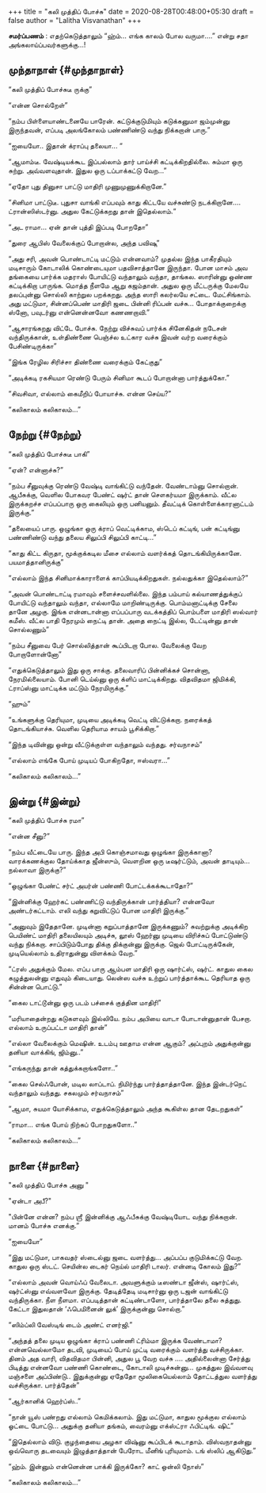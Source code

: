 +++
title = "கலி முத்திப் போச்சு"
date = 2020-08-28T00:48:00+05:30
draft = false
author = "Lalitha Visvanathan"
+++

**சமர்ப்பணம்** :  எதற்கெடுத்தாலும் “ஹ்ம்… எங்க காலம் போல வருமா….” என்று சதா அங்கலாய்ப்பவர்களுக்கு…!


## முந்தாநாள் {#முந்தாநாள்}

“கலி முத்திப் போச்சுடீ ருக்கு”

“என்ன சொல்றேள்”

“நம்ப பிள்ளையாண்டனையே பாரேன். கட்டுக்குடுமியும் கடுக்கனுமா ஜம்முன்னு இருந்தவன், எப்படி அலங்கோலம் பண்ணிண்டு வந்து நிக்கறான் பாரு.”

“ஐயையோ.. இதான் க்ராப்பு தலையா... “

“ஆமாம்டீ. வேஷ்டியக்கூட இப்பல்லாம் தார் பாய்ச்சி கட்டிக்கிறதில்லை. சும்மா ஒரு சுற்று. அவ்வளவுதான்.  இதுல ஒரு டப்பாக்கட்டு வேற…”

“ஏதோ புது தினுசா பாட்டு மாதிரி முணுமுணுக்கிறானே.”

“சினிமா பாட்டுடீ. புதுசா வாங்கி எப்பவும் காது கிட்டயே வச்சுண்டு நடக்கிறானே…. ட்ரான்ஸிஸ்டர்னு.  அதுல கேட்டுக்கறது தான் இதெல்லாம்.“

“அட ராமா… ஏன் தான் புத்தி இப்படி போறதோ”

“துரை ஆபிஸ் வேலைக்குப் போறான்ல, அந்த பவிஷு”

“அது சரி, அவன் பொண்டாட்டி மட்டும் என்னவாம்? முதல்ல இந்த பாகீரதியும் மடிசாரும் கோடாலிக் கொண்டையுமா பதவிசாத்தானே இருந்தா. போன மாசம் அவ தங்கையை பார்க்க மதராஸ் போயிட்டு  வந்தாலும் வந்தா, தாங்கல. ஸாரின்னு ஒண்ண கட்டிக்கிறா பாருங்க. மொத்த நீளமே ஆறு கஜம்தான். அதுல ஒரு மீட்டருக்கு மேலயே தலப்புன்னு சொல்லி காற்றுல பறக்கறது. அந்த ஸாரி கலர்லயே சட்டை. மேட்சிங்காம். அது மட்டுமா, சின்னப்பெண் மாதிரி ஜடை பின்னி ரிப்பன் வச்சு… போதாக்குறைக்கு ஸ்னோ, பவுடர்னு என்னென்னவோ கணணறாவி.”

“ஆசாரங்கறது விட்டே போச்சு. நேற்று விச்சுவப் பார்க்க சினேகிதன் நடேசன் வந்திருக்கான், உள்திண்ணை பெஞ்ச்ல உட்கார வச்சு இவன் வர்ற வரைக்கும் பேசிண்டிருக்கா”

“இங்க ரேழில சிரிச்சா திண்ணை வரைக்கும் கேட்குது”

“அடிக்கடி ரகசியமா ரெண்டு பேரும் சினிமா கூடப் போறான்னா பார்த்துக்கோ.”

“சிவசிவா, எல்லாம் கைமீறிப் போயாச்சு. என்ன செய்ய?”

“கலிகாலம் கலிகாலம்…”


## நேற்று {#நேற்று}

“கலி முத்திப் போச்சுடீ பாகி”

“ஏன்? என்னாச்சு?”

“நம்ப சீனுவுக்கு ரெண்டு வேஷ்டி வாங்கிட்டு வந்தேன். வேண்டாம்னு சொல்றான். ஆபீசுக்கு, வெளில போகவர பேண்ட் ஷர்ட் தான் சௌகர்யமா இருக்காம். வீட்ல இருக்கறச்ச எப்பப்பாரு ஒரு கைலியும் ஒரு பனியனும். தீவட்டிக்  கொள்ளைக்காரனாட்டம் இருக்கு.”

“தலையைப் பாரு. ஒழுங்கா ஒரு க்ராப் வெட்டிக்காம, ஸ்டெப் கட்டிங், பன் கட்டிங்னு பண்ணிண்டு வந்து தலைய சிலுப்பி சிலுப்பி காட்டி...”

“காது கிட்ட கிருதா, மூக்குக்கடில மீசை எல்லாம் வளர்க்கத் தொடங்கியிருக்கானே. பயமாத்தானிருக்கு”

“எல்லாம் இந்த சினிமாக்காராளைக் காப்பியடிக்கிறதுகள். நல்லதுக்கா இதெல்லாம்?”

“அவன் பொண்டாட்டி ரமாவும் சளைச்சவளில்லை. இந்த பம்பாய் கல்யாணத்துக்குப் போயிட்டு வந்தாலும் வந்தா, எல்லாமே மாறிண்டிருக்கு. பொம்மனாட்டிக்கு சேலை தானே அழகு. இங்க என்னடான்னா எப்பப்பாரு வடக்கத்திப் பொம்பளை மாதிரி ஸல்வார் கமீஸ். வீட்ல பாதி நேரமும் நைட்டி தான். அதை நைட்டி இல்ல, டேட்டின்னு தான் சொல்லணும்”

“நம்ப சீனுவை பேர் சொல்லித்தான் கூப்பிடறா போல. வேலைக்கு வேற போறாளோன்னோ”

“எதுக்கெடுத்தாலும் இது ஒரு சாக்கு. தலைவாரிப் பின்னிக்கச் சொன்னா, நேரமில்லையாம். போனி டெய்ல்னு ஒரு க்ளிப் மாட்டிக்கிறது. விதவிதமா ஜிமிக்கி, ட்ராப்ஸ்னு மாட்டிக்க மட்டும் நேரமிருக்கு.”

“ஹும்”

“உங்களுக்கு தெரியுமா, முடியை அடிக்கடி வெட்டி விட்டுக்கறா. நரைக்கத் தொடங்கியாச்சு. வெளில தெரியாம சாயம் பூசிக்கிறா.”

“இந்த டிவின்னு ஒன்று வீட்டுக்குள்ள வந்தாலும் வந்தது. சர்வநாசம்”

“எல்லாம் எங்கே போய் முடியப் போகிறதோ, ஈஸ்வரா...”

“கலிகாலம் கலிகாலம்…”


## இன்று {#இன்று}

“கலி முத்திப் போச்சு ரமா”

“என்ன சீனு?”

“நம்ப வீட்டையே பாரு. இந்த அபி கொஞ்சமாவது ஒழுங்கா இருக்கானா? வாரக்கணக்குல தோய்க்காத ஜீன்ஸும், வெளறின ஒரு டீஷர்ட்டும், அவன் தாடியும்…  நல்லாவா இருக்கு?”

“ஒழுங்கா பேண்ட் சர்ட் அயர்ன் பண்ணி போட்டக்கக்கூடாதோ?”

“இன்னிக்கு ஹேர்கட் பண்ணிட்டு வந்திருக்கான் பார்த்தியா? என்னவோ அண்டர்கட்டாம். எலி வந்து கறுவிட்டுப் போன மாதிரி இருக்கு.”

“அனுவும் இதேதானே. முடின்னா கறுப்பாத்தானே இருக்கணும்? சுவற்றுக்கு அடிக்கிற பெயிண்ட் மாதிரி தலையிலயும் அடிச்சு, லூஸ் ஹேர்னு முடியை விரிச்சுப் போட்டுண்டு வந்து நிக்கறா. சாப்பிடும்போது திக்கு திக்குன்னு  இருக்கு. ஜெல் போட்டிருக்கேன், முடியெல்லாம் உதிராதுன்னு விளக்கம் வேற.”

“ட்ரஸ் அதுக்கும் மேல. எப்ப பாரு ஆம்பள மாதிரி ஒரு ஷார்ட்ஸ், ஷர்ட். காதுல கைல கழுத்துலன்னு எதுவும் கிடையாது. லென்ஸ வச்சு உற்றுப் பார்த்தாக்கூட தெரியாத ஒரு சின்ன்ன பொட்டு.”

“கைல டாட்டூன்னு ஒரு படம் பச்சைக் குத்தின மாதிரி”

“மரியாதைன்றது கடுகளவும் இல்லியே. நம்ப அபியை வாடா போடான்னுதான் பேசறா. எல்லாம் உருப்பட்டா மாதிரி தான்”

“எல்லா வேலைக்கும் மெஷின். உடம்பு ஊதாம என்ன ஆகும்? அப்புறம் அதுக்குன்னு தனியா வாக்கிங், ஜிம்னு..”

“எங்கருந்து தான் கத்துக்கறாங்களோ..”

“கைல செல்ஃபோன், மடில லாப்டாப். நிமிர்ந்து பார்த்தாத்தானே. இந்த இன்டர்நெட் வந்தாலும் வந்தது. சகலமும் சர்வநாசம்”

“ஆமா, சுயமா யோசிக்காம, எதுக்கெடுத்தாலும் அந்த கூகிள்ல தான தேடறதுகள்”

“ராமா… எங்க போய் நிற்கப் போறதுகளோ..”

“கலிகாலம் கலிகாலம்…”


## நாளை {#நாளை}

"கலி முத்திப் போச்சு அனு  "

"ஏன்டா அபீ?"

"பின்னே என்ன? நம்ப ஶ்ரீ இன்னிக்கு ஆஃபீசுக்கு வேஷ்டியோட வந்து நிக்கறான். மானம் போச்சு எனக்கு.”

“ஐயையோ”

“இது மட்டுமா, பாகவதர் ஸ்டைல்னு ஜடை வளர்த்து… அப்பப்ப குடுமிக்கட்டு வேற. காதுல ஒரு ஸ்டட். செயின்ல டைகர் நெய்ல் மாதிரி டாலர். என்னடி கோலம் இது?”

“எல்லாம் அவன் வொய்ஃப் வேலைடா. அவளுக்கும் டீஸண்டா ஜீன்ஸ், ஷார்ட்ஸ், ஷர்ட்ஸ்னு எவ்வளவோ இருக்கு. தேடித்தேடி மடிசார்னு  ஒரு டஜன் வாங்கிட்டு வந்திருக்கா. நீள நீளமா. எப்படித்தான் கட்டிண்டாளோ, பார்த்தாலே தலை சுத்துது. கேட்டா இதுலதான் ‘ஃபெமினைன் லுக்’ இருக்குன்னு சொல்றா.”

“ஸிம்ப்லி வேஸ்டிங் டைம் அண்ட் எனர்ஜி.”

“அந்தத் தலை முடிய ஒழுங்கா க்ராப் பண்ணி ட்ரிம்மா இருக்க வேண்டாமா? என்னவெல்லாமோ தடவி, முடியைப் போய் முட்டி வரைக்கும் வளர்த்து வச்சிருக்கா. தினம் அத வாரி, விதவிதமா பின்னி, அதுல பூ வேற வச்சு …. அதில்லைன்னா சேர்த்து பிடித்து என்னவோ பண்ணி கொண்டை, கோடாலி முடிச்சுன்னு... முகத்துல இவ்வளவு மஞ்சளை அப்பிண்டு.. இதுக்குன்னு ஏதேதோ மூலிகையெல்லாம் தோட்டத்துல வளர்த்து வச்சிருக்கா. பார்த்தேன்”

“ஆர்கானிக் ஹெர்ப்ஸ்..”

“நான் யூஸ் பண்றது எல்லாம் கெமிக்கலாம். இது மட்டுமா, காதுல மூக்குல எல்லாம் ஓட்டை போட்டு… அதுக்கு தனியா தங்கம், வைரம்னு எக்ஸ்ட்ரா ஃபிட்டிங். ஷிட்”

“இதெல்லாம் விடு. குழந்தையை அழகா விஷ்னு கூப்பிடக் கூடாதாம். விஸ்வநாதன்னு ஒவ்வொரு தடவையும் இழுத்தாத்தான் பேரோட மீனிங் புரியுமாம். டங் ஸ்லிப் ஆகிடுது.”

“ஹ்ம். இன்னும் என்னென்ன பாக்கி இருக்கோ? காட் ஒன்லி நோஸ்”

“கலிகாலம் கலிகாலம்…”

